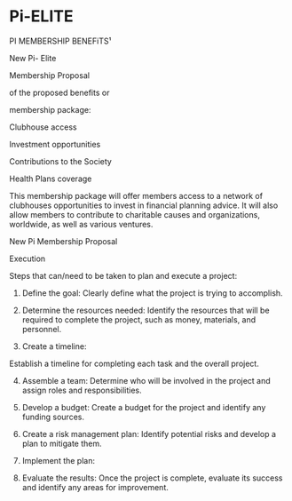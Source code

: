 # Pi-ELITE
PI MEMBERSHIP BENEFiTS¹

New Pi- Elite 

Membership Proposal

of the proposed benefits or

membership package:

Clubhouse access

Investment opportunities

Contributions to the Society

Health Plans coverage

This membership package will offer members access to a network of clubhouses opportunities to invest in financial planning advice. It will also allow members to contribute to charitable causes and organizations, worldwide, as well as various ventures.


New Pi Membership Proposal


Execution

Steps that can/need to be taken to plan and execute a project:

1. Define the goal: Clearly define what the project is trying to accomplish.

2. Determine the resources needed: Identify the resources that will be required to complete the project, such as money, materials, and personnel.

3. Create a timeline:

Establish a timeline for completing each task and the overall project.

4. Assemble a team: Determine who will be involved in the project and assign roles and responsibilities.

5. Develop a budget: Create a budget for the project and identify any funding sources.

6. Create a risk management plan: Identify potential risks and develop a plan to mitigate them.

7. Implement the plan:

8. Evaluate the results: Once the project is complete, evaluate its success and identify any areas for improvement.







